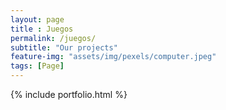 ```yaml
--- 
layout: page
title : Juegos 
permalink: /juegos/
subtitle: "Our projects" 
feature-img: "assets/img/pexels/computer.jpeg"
tags: [Page]
---
```


{% include portfolio.html %}
